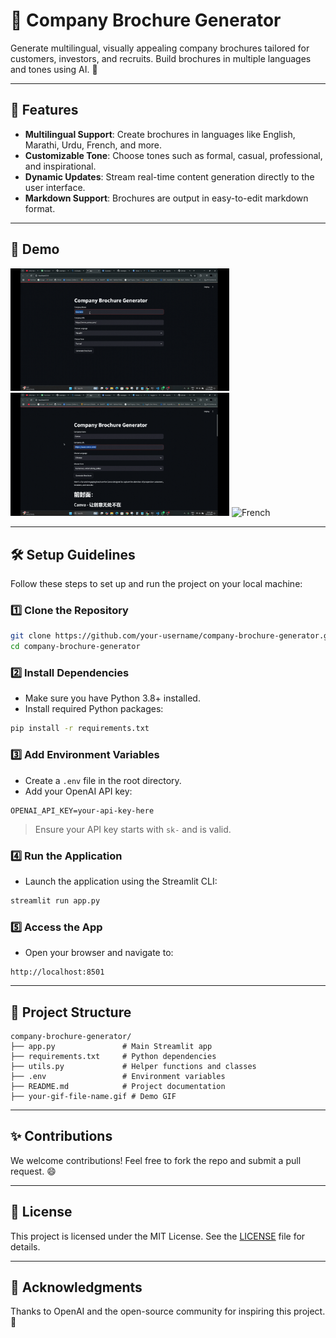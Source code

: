 # 🌟 Company Brochure Generator

Generate multilingual, visually appealing company brochures tailored for customers, investors, and recruits. Build brochures in multiple languages and tones using AI. 🎉

---

## 🚀 Features

- **Multilingual Support**: Create brochures in languages like English, Marathi, Urdu, French, and more.
- **Customizable Tone**: Choose tones such as formal, casual, professional, and inspirational.
- **Dynamic Updates**: Stream real-time content generation directly to the user interface.
- **Markdown Support**: Brochures are output in easy-to-edit markdown format.

---

## 🎥 Demo

  <img src="media/1.gif" alt="Selecting Chinese Language" width="350" height="auto">
  <img src="/media/2.gif" alt="English" width="350" height="auto">
  <img src="/media/3.gif" alt="French" width="350" height="auto">

---

## 🛠️ Setup Guidelines

Follow these steps to set up and run the project on your local machine:

### 1️⃣ Clone the Repository
```bash
git clone https://github.com/your-username/company-brochure-generator.git
cd company-brochure-generator
```

### 2️⃣ Install Dependencies
- Make sure you have Python 3.8+ installed.
- Install required Python packages:

```bash
pip install -r requirements.txt
```

### 3️⃣ Add Environment Variables
- Create a `.env` file in the root directory.
- Add your OpenAI API key:

```
OPENAI_API_KEY=your-api-key-here
```

> Ensure your API key starts with `sk-` and is valid.

### 4️⃣ Run the Application
- Launch the application using the Streamlit CLI:

```bash
streamlit run app.py
```

### 5️⃣ Access the App
- Open your browser and navigate to:
  
```
http://localhost:8501
```

---

## 📂 Project Structure

```plaintext
company-brochure-generator/
├── app.py               # Main Streamlit app
├── requirements.txt     # Python dependencies
├── utils.py             # Helper functions and classes
├── .env                 # Environment variables
├── README.md            # Project documentation
├── your-gif-file-name.gif # Demo GIF
```

---

## ✨ Contributions

We welcome contributions! Feel free to fork the repo and submit a pull request. 😄

---

## 📜 License

This project is licensed under the MIT License. See the [LICENSE](LICENSE) file for details.

---

## 🙌 Acknowledgments

Thanks to OpenAI and the open-source community for inspiring this project. 💖

